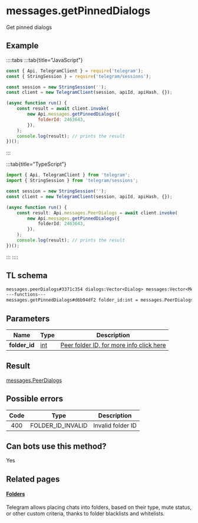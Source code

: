# messages.getPinnedDialogs

Get pinned dialogs

## Example

::::tabs
:::tab{title="JavaScript"}

```js
const { Api, TelegramClient } = require('telegram');
const { StringSession } = require('telegram/sessions');

const session = new StringSession('');
const client = new TelegramClient(session, apiId, apiHash, {});

(async function run() {
    const result = await client.invoke(
        new Api.messages.getPinnedDialogs({
            folderId: 2463643,
        }),
    );
    console.log(result); // prints the result
})();
```

:::

:::tab{title="TypeScript"}

```ts
import { Api, TelegramClient } from 'telegram';
import { StringSession } from 'telegram/sessions';

const session = new StringSession('');
const client = new TelegramClient(session, apiId, apiHash, {});

(async function run() {
    const result: Api.messages.PeerDialogs = await client.invoke(
        new Api.messages.getPinnedDialogs({
            folderId: 2463643,
        }),
    );
    console.log(result); // prints the result
})();
```

:::
::::

## TL schema

```txt
messages.peerDialogs#3371c354 dialogs:Vector<Dialog> messages:Vector<Message> chats:Vector<Chat> users:Vector<User> state:updates.State = messages.PeerDialogs;
---functions---
messages.getPinnedDialogs#d6b94df2 folder_id:int = messages.PeerDialogs;
```

## Parameters

|     Name      | Type                                      | Description                                                                                    |
| :-----------: | ----------------------------------------- | ---------------------------------------------------------------------------------------------- |
| **folder_id** | [int](https://core.telegram.org/type/int) | [Peer folder ID, for more info click here](https://core.telegram.org/api/folders#peer-folders) |

## Result

[messages.PeerDialogs](https://core.telegram.org/type/messages.PeerDialogs)

## Possible errors

| Code | Type              | Description       |
| :--: | ----------------- | ----------------- |
| 400  | FOLDER_ID_INVALID | Invalid folder ID |

## Can bots use this method?

Yes

## Related pages

#### [Folders](https://core.telegram.org/api/folders)

Telegram allows placing chats into folders, based on their type, mute status, or other custom criteria, thanks to folder blacklists and whitelists.
